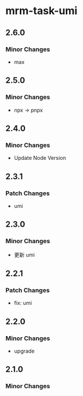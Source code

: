# mrm-task-umi

## 2.6.0

### Minor Changes

- max

## 2.5.0

### Minor Changes

- npx -> pnpx

## 2.4.0

### Minor Changes

- Update Node Version

## 2.3.1

### Patch Changes

- umi

## 2.3.0

### Minor Changes

- 更新 umi

## 2.2.1

### Patch Changes

- fix: umi

## 2.2.0

### Minor Changes

- upgrade

## 2.1.0

### Minor Changes

